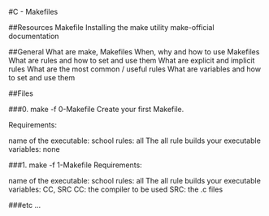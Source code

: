 #C - Makefiles

##Resources
Makefile
Installing the make utility
make-official documentation

##General
What are make, Makefiles
When, why and how to use Makefiles
What are rules and how to set and use them
What are explicit and implicit rules
What are the most common / useful rules
What are variables and how to set and use them

##Files 

###0. make -f 0-Makefile
Create your first Makefile.

Requirements:

name of the executable: school
rules: all
The all rule builds your executable
variables: none

###1. make -f 1-Makefile
Requirements:

name of the executable: school
rules: all
The all rule builds your executable
variables: CC, SRC
CC: the compiler to be used
SRC: the .c files

###etc ...
